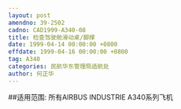 ```yaml
---
layout: post
amendno: 39-2502
cadno: CAD1999-A340-08
title: 检查驾驶舱滑动桌/脚撑
date: 1999-04-14 00:00:00 +0800
effdate: 1999-04-16 00:00:00 +0800
tag: A340
categories: 民航华东管理局适航处
author: 何正华
---
```


##适用范围:
所有AIRBUS INDUSTRIE A340系列飞机


